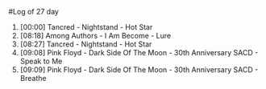 #Log of 27 day

1. [00:00] Tancred - Nightstand - Hot Star
1. [08:18] Among Authors - I Am Become - Lure
1. [08:27] Tancred - Nightstand - Hot Star
1. [09:08] Pink Floyd - Dark Side Of The Moon - 30th Anniversary SACD - Speak to Me
1. [09:09] Pink Floyd - Dark Side Of The Moon - 30th Anniversary SACD - Breathe
